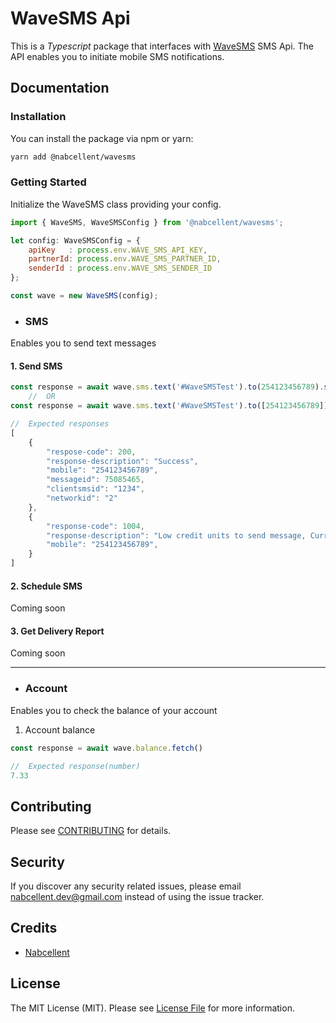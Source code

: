# WaveSMS Api

This is a <i>Typescript</i> package that interfaces with [WaveSMS](https://wavesms.com/) SMS Api.
The API enables you to initiate mobile SMS notifications.

## Documentation

### Installation

You can install the package via npm or yarn:
```bash
yarn add @nabcellent/wavesms
```
### Getting Started
Initialize the WaveSMS class providing your config.
```js
import { WaveSMS, WaveSMSConfig } from '@nabcellent/wavesms';

let config: WaveSMSConfig = {
    apiKey   : process.env.WAVE_SMS_API_KEY,
    partnerId: process.env.WAVE_SMS_PARTNER_ID,
    senderId : process.env.WAVE_SMS_SENDER_ID
};

const wave = new WaveSMS(config);
```

- ### SMS
Enables you to send text messages

#### 1. Send SMS
```js
const response = await wave.sms.text('#WaveSMSTest').to(254123456789).send()
    //  OR
const response = await wave.sms.text('#WaveSMSTest').to([254123456789]).send()

//  Expected responses
[
    {
        "respose-code": 200,
        "response-description": "Success",
        "mobile": "254123456789",
        "messageid": 75085465,
        "clientsmsid": "1234",
        "networkid": "2"
    },
    {
        "response-code": 1004,
        "response-description": "Low credit units to send message, Current balance 0.00, Required 1",
        "mobile": "254123456789",
    }
]
```
#### 2. Schedule SMS
Coming soon
#### 3. Get Delivery Report
Coming soon

---

- ### Account
Enables you to check the balance of your account

1. Account balance
```js
const response = await wave.balance.fetch()

//  Expected response(number)
7.33
```
## Contributing

Please see [CONTRIBUTING](CONTRIBUTING.md) for details.

## Security

If you discover any security related issues, please email [nabcellent.dev@gmail.com](mailto:nabcellent.dev@gmail.com) instead of using the issue tracker.

## Credits

- [Nabcellent](https://github.com/Nabcellent)

[comment]: <> (- [All Contributors]&#40;../../contributors&#41;)

## License

The MIT License (MIT). Please see [License File](LICENSE.md) for more information.
